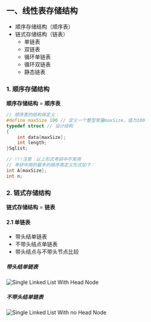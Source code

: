## 一、线性表存储结构
+ 顺序存储结构（顺序表）
+ 链式存储结构（链表）
    - 单链表
    - 双链表
    - 循环单链表
    - 循环双链表
    - 静态链表

### 1. 顺序存储结构

**顺序存储结构** = **顺序表**

```c++
// 顺序表的结构体定义：
#define maxSize 100 // 定义一个整型常量maxSize，值为100
typedef struct // 设计结构
{
    int data[maxSize];
    int length;
}Sqlist;

// !!!注意：以上形式考研中不常用
// 考研中用的最多的顺序表定义形式如下：
int A[maxSize];
int n;

```

### 2. 链式存储结构

**链式存储结构** = **链表**

#### 2.1 单链表
+ 带头结单链表
+ 不带头结点单链表
+ 带头结点与不带头节点比较

##### 带头结单链表
![Single Linked List With Head Node](https://lark-assets-prod-aliyun.oss-cn-hangzhou.aliyuncs.com/yuque/0/2020/png/312901/1598284625377-resources/1664936/png/268d48b4-13fe-4306-b5b1-6a1b0307d1f7.png?OSSAccessKeyId=LTAI4GGhPJmQ4HWCmhDAn4F5&Expires=1598286444&Signature=pkeFfI7E8fuRz9LG9i9sop6R%2B%2Fs%3D)

##### 不带头结单链表
![Single Linked List With no Head Node](https://lark-assets-prod-aliyun.oss-cn-hangzhou.aliyuncs.com/yuque/0/2020/png/312901/1598284625776-resources/1664936/png/3e1ff270-28f4-4db6-871e-c31520631970.png?OSSAccessKeyId=LTAI4GGhPJmQ4HWCmhDAn4F5&Expires=1598286794&Signature=fjeiXNtLx3Km7KqH%2F%2BxFmnd4d20%3D)